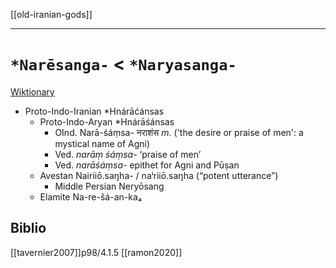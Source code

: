 [[old-iranian-gods]]
***

# `*Narēsanga-` < `*Naryasanga-`

[Wiktionary](https://en.wiktionary.org/wiki/%E0%A4%A8%E0%A4%B0%E0%A4%BE%E0%A4%B6%E0%A4%82%E0%A4%B8)

- Proto-Indo-Iranian *Hnárāćánsas
	- Proto-Indo-Aryan *Hnárāśánsas
		- OInd. Narā-śáṃsa- नराशंस *m.* ('the desire or praise of men': a mystical name of Agni)
		- Ved. *narāṃ śáṃsa-* ‘praise of men’
		- Ved. *narāśáṃsa-* epithet for Agni and Pūṣan
	- Avestan Nairiiō.saŋha- / naⁱriiō.saŋha (“potent utterance”)
		- Middle Persian Neryōsang
	- Elamite Na-re-šá-an-ka₄

## Biblio
[[tavernier2007]]p98/4.1.5
[[ramon2020]]